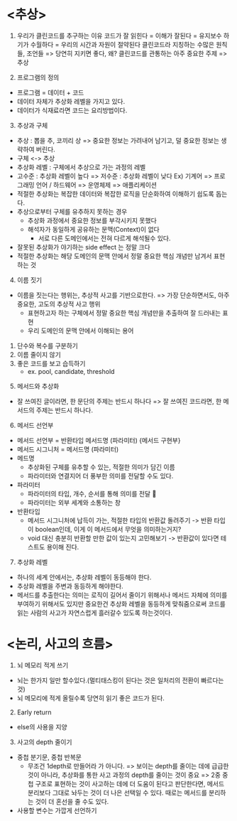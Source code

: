 # <추상>
1. 우리가 클린코드를 추구하는 이유
코드가 잘 읽힌다 
= 이해가 잘된다
= 유지보수 하기가 수월하다
= 우리의 시간과 자원이 절약된다
클린코드라 지칭하는 수많은 원칙들, 조언들 => 당연히 지키면 좋다, 왜?
클린코드를 관통하는 아주 중요한 주제 => 추상

2. 프로그램의 정의
- 프로그램 = 데이터 + 코드
- 데이터 자체가 추상화 레벨을 가지고 있다.
- 데이터가 식재료라면 코드는 요리방법이다.

3. 추상과 구체
- 추상 : 뽑을 추, 코끼리 상 => 중요한 정보는 가려내어 남기고, 덜 중요한 정보는 생략하여 버린다.
- 구체 <-> 추상
- 추상화 레벨 : 구체에서 추상으로 가는 과정의 레벨
- 고수준 : 추상화 레벨이 높다 => 저수준 : 추상화 레벨이 낮다
 Ex) 기계어 => 프로그래밍 언어 / 하드웨어 => 운영체제 => 애플리케이션
- 적절한 추상화는 복잡한 데이터와 복잡한 로직을 단순화하여 이해하기 쉽도록 돕는다.
- 추상으로부터 구체를 유추하지 못하는 경우
  - 추상화 과정에서 중요한 정보를 부각시키지 못했다
  - 해석자가 동일하게 공유하는 문맥(Context)이 없다
    - 서로 다른 도메인에서는 전혀 다르게 해석될수 있다.
- 잘못된 추상화가 야기하는 side effect 는 정말 크다
- 적절한 추상화는 해당 도메인의 문맥 안에서 정말 중요한 핵심 개념만 남겨서 표현하는 것

4. 이름 짓기
- 이름을 짓는다는 행위는, 추상적 사고를 기반으로한다. => 가장 단순하면서도, 아주 중요한, 고도의 추상적 사고 행위
  - 표현하고자 하는 구체에서 정말 중요한 핵심 개념만을 추출하여 잘 드러내는 표현
  - 우리 도메인의 문맥 안에서 이해되는 용어
1) 단수와 복수를 구분하기
2) 이름 줄이지 않기
3) 좋은 코드를 보고 습득하기
   - ex. pool, candidate, threshold

5. 메서드와 추상화
- 잘 쓰여진 글이라면, 한 문단의 주제는 반드시 하나다 => 잘 쓰여진 코드라면, 한 메서드의 주제는 반드시 하나다.

6. 메서드 선언부
- 메서드 선언부 = 반환타입 메서드명 (파라미터) {메서드 구현부}
- 메서드 시그니처 = 메서드명 (파라미터)
- 메드명
  - 추상화된 구체를 유추할 수 있는, 적절한 의미가 담긴 이름
  - 파라미터와 연결지어 더 풍부한 의미를 전달할 수도 있다.
- 파라미터
  - 파라미터의 타입, 개수, 순서를 통해 의미를 전달 🌟
  - 파라미터는 외부 세계와 소통하는 창
- 반환타입
  - 메서드 시그니처에 납득이 가는, 적절한 타입의 반환값 돌려주기
    -> 반환 타입이 boolean인데, 이게 이 메서드에서 무엇을 의미하는거지?
  - void 대신 충분히 반환할 만한 값이 있는지 고민해보기
    -> 반환값이 있다면 테스트도 용이해 진다.
7. 추상화 레벨
- 하나의 세계 안에서는, 추상화 레벨이 동등해야 한다.
- 추상화 레벨을 주변과 동등하게 해야한다.
- 메서드를 추출한다는 의미는 로직이 길어서 줄이기 위해서나 메서드 자체에 의미를 부여하기 위해서도 있지만
 중요한건 추상화 레벨을 동등하게 맞춰줌으로써 코드를 읽는 사람의 사고가 자연스럽게 흘러갈수 있도록 하는것이다.

# <논리, 사고의 흐름>
1. 뇌 메모리 적게 쓰기
- 뇌는 한가지 일만 할수있다.(멀티태스킹이 된다는 것은 일처리의 전환이 빠르다는것)
- 뇌 메모리에 적게 올릴수록 당연히 읽기 좋은 코드가 된다.
2. Early return
- else의 사용을 지양
3. 사고의 depth 줄이기 
- 중첩 분기문, 중첩 반복문
  - 무조건 1depth로 만들어라 가 아니다.
    => 보이는 depth를 줄이는 데에 급급한 것이 아니라, 추상화를 통한 사고 과정의 depth를 줄이는 것이 중요
    => 2중 중첩 구조로 표현하는 것이 사고하는 데에 더 도움이 된다고 판단한다면, 
        메서드 분리보다 그대로 놔두는 것이 더 나은 선택일 수 있다. 
        때로는 메서드를 분리하는 것이 더 혼선을 줄 수도 있다.
- 사용할 변수는 가깝게 선언하기




